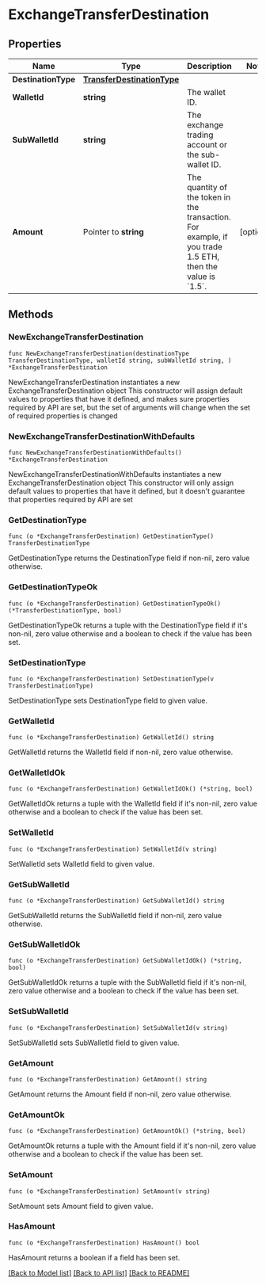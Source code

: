 # ExchangeTransferDestination

## Properties

Name | Type | Description | Notes
------------ | ------------- | ------------- | -------------
**DestinationType** | [**TransferDestinationType**](TransferDestinationType.md) |  | 
**WalletId** | **string** | The wallet ID. | 
**SubWalletId** | **string** | The exchange trading account or the sub-wallet ID. | 
**Amount** | Pointer to **string** | The quantity of the token in the transaction. For example, if you trade 1.5 ETH, then the value is &#x60;1.5&#x60;.  | [optional] 

## Methods

### NewExchangeTransferDestination

`func NewExchangeTransferDestination(destinationType TransferDestinationType, walletId string, subWalletId string, ) *ExchangeTransferDestination`

NewExchangeTransferDestination instantiates a new ExchangeTransferDestination object
This constructor will assign default values to properties that have it defined,
and makes sure properties required by API are set, but the set of arguments
will change when the set of required properties is changed

### NewExchangeTransferDestinationWithDefaults

`func NewExchangeTransferDestinationWithDefaults() *ExchangeTransferDestination`

NewExchangeTransferDestinationWithDefaults instantiates a new ExchangeTransferDestination object
This constructor will only assign default values to properties that have it defined,
but it doesn't guarantee that properties required by API are set

### GetDestinationType

`func (o *ExchangeTransferDestination) GetDestinationType() TransferDestinationType`

GetDestinationType returns the DestinationType field if non-nil, zero value otherwise.

### GetDestinationTypeOk

`func (o *ExchangeTransferDestination) GetDestinationTypeOk() (*TransferDestinationType, bool)`

GetDestinationTypeOk returns a tuple with the DestinationType field if it's non-nil, zero value otherwise
and a boolean to check if the value has been set.

### SetDestinationType

`func (o *ExchangeTransferDestination) SetDestinationType(v TransferDestinationType)`

SetDestinationType sets DestinationType field to given value.


### GetWalletId

`func (o *ExchangeTransferDestination) GetWalletId() string`

GetWalletId returns the WalletId field if non-nil, zero value otherwise.

### GetWalletIdOk

`func (o *ExchangeTransferDestination) GetWalletIdOk() (*string, bool)`

GetWalletIdOk returns a tuple with the WalletId field if it's non-nil, zero value otherwise
and a boolean to check if the value has been set.

### SetWalletId

`func (o *ExchangeTransferDestination) SetWalletId(v string)`

SetWalletId sets WalletId field to given value.


### GetSubWalletId

`func (o *ExchangeTransferDestination) GetSubWalletId() string`

GetSubWalletId returns the SubWalletId field if non-nil, zero value otherwise.

### GetSubWalletIdOk

`func (o *ExchangeTransferDestination) GetSubWalletIdOk() (*string, bool)`

GetSubWalletIdOk returns a tuple with the SubWalletId field if it's non-nil, zero value otherwise
and a boolean to check if the value has been set.

### SetSubWalletId

`func (o *ExchangeTransferDestination) SetSubWalletId(v string)`

SetSubWalletId sets SubWalletId field to given value.


### GetAmount

`func (o *ExchangeTransferDestination) GetAmount() string`

GetAmount returns the Amount field if non-nil, zero value otherwise.

### GetAmountOk

`func (o *ExchangeTransferDestination) GetAmountOk() (*string, bool)`

GetAmountOk returns a tuple with the Amount field if it's non-nil, zero value otherwise
and a boolean to check if the value has been set.

### SetAmount

`func (o *ExchangeTransferDestination) SetAmount(v string)`

SetAmount sets Amount field to given value.

### HasAmount

`func (o *ExchangeTransferDestination) HasAmount() bool`

HasAmount returns a boolean if a field has been set.


[[Back to Model list]](../README.md#documentation-for-models) [[Back to API list]](../README.md#documentation-for-api-endpoints) [[Back to README]](../README.md)


